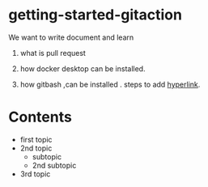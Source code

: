 # getting-started-gitaction
We want to write document and learn

1. what is pull request

2. how docker desktop can be installed.
3. how gitbash ,can be installed . 
steps to add [hyperlink](https://docs.docker.com/desktop/windows/install/).

# Contents
* first topic
* 2nd topic
    * subtopic
    * 2nd subtopic
* 3rd topic